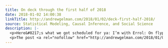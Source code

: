 ```yaml
---
title: On deck through the first half of 2018
date: 2018-01-02 14:00:38
linkTitle: http://andrewgelman.com/2018/01/02/deck-first-half-2018/
source: Statistical Modeling, Causal Inference, and Social Science
description: |-
  <p>Here&#8217;s what we got scheduled for ya: I’m with Errol: On flypaper, photography, science, and storytelling Politically extreme yet vital to the nation healthy kids? A coding problem in the classic study, Nature and Origins of Mass Opinion A model for scientific research programmes that include both “exploratory phenomenon-driven research” and “theory-testing science” Anthony West’s [&#8230;]</p>
  <p>The post <a rel="nofollow" href="http://andrewgelman.com/2018/01/02/deck-first-half-2018/">
---
```

